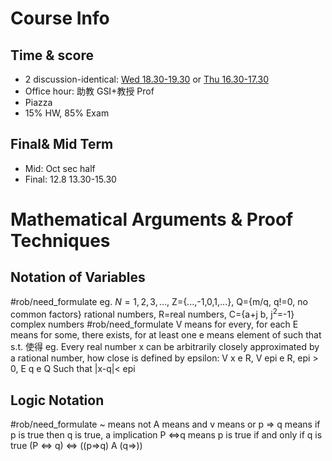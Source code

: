 # Course Info 
## Time & score
- 2 discussion-identical: <u>Wed 18.30-19.30</u> or <u>Thu 16.30-17.30</u>
- Office hour: 助教 GSI+教授 Prof
- Piazza
- 15% HW, 85% Exam

## Final& Mid Term
- Mid: Oct sec half
- Final: 12.8 13.30-15.30

# Mathematical Arguments & Proof Techniques 
## Notation of Variables
#rob/need_formulate
	eg. $N={1,2,3,...}$, Z={...,-1,0,1,...}, Q={m/q, q!=0, no common factors} rational numbers, R=real numbers, C={a+j b, j<sup>2</sup>=-1} complex numbers 
#rob/need_formulate
V means for every, for each
E means for some, there exists, for at least one
e means element of
such that s.t. 使得
	eg.  Every real number x can be arbitrarily closely approximated by a rational number, how close is defined by epsilon:
	V x e R, V epi e R, epi > 0, E q e Q
	Such that |x-q|< epi

## Logic Notation 
#rob/need_formulate 
~ means not 
A means and 
v means or
p => q means if p is true then q is true, a implication
P <=>q means p is true if and only if q is true
	(P <=> q) <=> ((p=>q) A (q=>))




